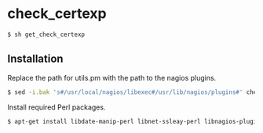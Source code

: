 # check_certexp

```bash
$ sh get_check_certexp
```

## Installation

Replace the path for utils.pm with the path to the nagios plugins.

```bash
$ sed -i.bak 's#/usr/local/nagios/libexec#/usr/lib/nagios/plugins#' check_certexp.pl
```

Install required Perl packages.
```bash
$ apt-get install libdate-manip-perl libnet-ssleay-perl libnagios-plugin-perl
```

